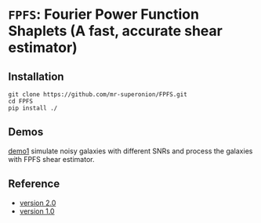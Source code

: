 # `FPFS`: Fourier Power Function Shaplets (A fast, accurate shear estimator)

## Installation

```shell
git clone https://github.com/mr-superonion/FPFS.git
cd FPFS
pip install ./
```

## Demos

[demo1](https://github.com/mr-superonion/FPFS/blob/master/notebook/demos/demo1.ipynb)
simulate noisy galaxies with different SNRs and process the galaxies with FPFS
shear estimator.


## Reference
+ [version 2.0](https://ui.adsabs.harvard.edu/abs/2021arXiv211001214L/abstract)
+ [version 1.0](https://ui.adsabs.harvard.edu/abs/2018MNRAS.481.4445L/abstract)
